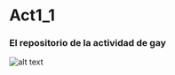 # Act1_1
### El repositorio de la actividad de gay

![alt text](https://i.postimg.cc/mkS7QhVv/photo-2021-08-16-20-40-05.jpg)
